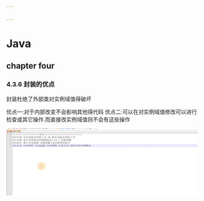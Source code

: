 ```yaml
---

---
```


# Java



## chapter four

###  4.3.6 封装的优点

封装杜绝了外部类对实例域值得破坏

优点一:对于内部改变不会影响其他得代码
优点二:可以在对实例域值修改可以进行检查或其它操作.而直接改实例域值则不会有这些操作



![image-20210520232212402](Image/image-20210520232212402.png)





















